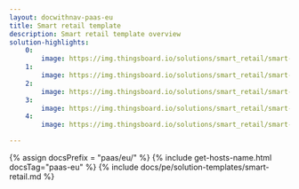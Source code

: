 ```yaml
---
layout: docwithnav-paas-eu
title: Smart retail template
description: Smart retail template overview
solution-highlights:
    0:
        image: https://img.thingsboard.io/solutions/smart_retail/smart-retail-1.png
    1:
        image: https://img.thingsboard.io/solutions/smart_retail/smart-retail-2.png
    2:
        image: https://img.thingsboard.io/solutions/smart_retail/smart-retail-3.png
    3:
        image: https://img.thingsboard.io/solutions/smart_retail/smart-retail-4.png
    4:
        image: https://img.thingsboard.io/solutions/smart_retail/smart-retail-5.png

---
```


{% assign docsPrefix = "paas/eu/" %}
{% include get-hosts-name.html docsTag="paas-eu" %}
{% include docs/pe/solution-templates/smart-retail.md %}